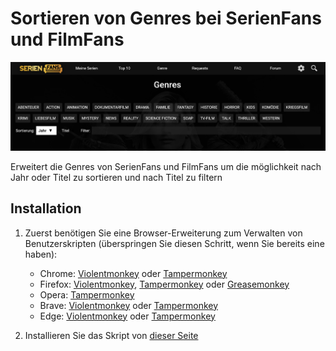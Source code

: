# Sortieren von Genres bei SerienFans und FilmFans

![Sample image](sample.png)

Erweitert die Genres von SerienFans und FilmFans um die möglichkeit nach Jahr oder Titel zu sortieren und nach Titel zu filtern

## Installation


1. Zuerst benötigen Sie eine Browser-Erweiterung zum Verwalten von Benutzerskripten (überspringen Sie diesen Schritt, wenn Sie bereits eine haben):
  
   * Chrome: [Violentmonkey](https://chrome.google.com/webstore/detail/violentmonkey/jinjaccalgkegednnccohejagnlnfdag) oder [Tampermonkey](https://chrome.google.com/webstore/detail/tampermonkey/dhdgffkkebhmkfjojejmpbldmpobfkfo)
   * Firefox: [Violentmonkey](https://addons.mozilla.org/en-US/firefox/addon/violentmonkey/), [Tampermonkey](https://addons.mozilla.org/en-US/firefox/addon/tampermonkey/) oder [Greasemonkey](https://addons.mozilla.org/en-US/firefox/addon/greasemonkey/) 
   * Opera: [Tampermonkey](https://addons.opera.com/en/extensions/details/tampermonkey-beta/)
   * Brave: [Violentmonkey](https://chrome.google.com/webstore/detail/violentmonkey/jinjaccalgkegednnccohejagnlnfdag) oder [Tampermonkey](https://chrome.google.com/webstore/detail/tampermonkey/dhdgffkkebhmkfjojejmpbldmpobfkfo)
   * Edge: [Violentmonkey](https://microsoftedge.microsoft.com/addons/detail/violentmonkey/eeagobfjdenkkddmbclomhiblgggliao) oder [Tampermonkey](https://microsoftedge.microsoft.com/addons/detail/tampermonkey/iikmkjmpaadaobahmlepeloendndfphd)  
    

2. Installieren Sie das Skript von [dieser Seite](https://github.com/Meldo-Megimi/SerienFans/raw/master/main.user.js)

